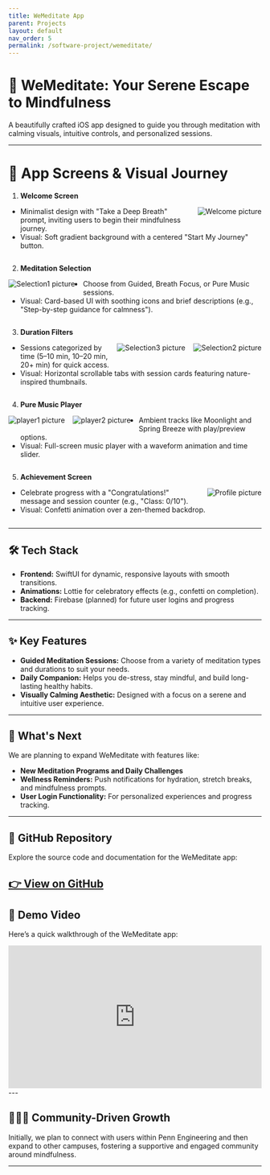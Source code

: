 ```yaml
---
title: WeMeditate App
parent: Projects
layout: default
nav_order: 5
permalink: /software-project/wemeditate/
---
```


# 📱 WeMeditate: Your Serene Escape to Mindfulness

A beautifully crafted iOS app designed to guide you through meditation with calming visuals, intuitive controls, and personalized sessions.

---
# 🌿 App Screens & Visual Journey

1. **Welcome Screen**

<img src="/serenaintech/assets/images/welcome.png" alt="Welcome picture" style="max-width: 200px; height: auto; float: right; margin: 0 0 1rem 1rem;" />

* Minimalist design with "Take a Deep Breath" prompt, inviting users to begin their mindfulness journey.
* Visual: Soft gradient background with a centered "Start My Journey" button.

<div style="clear: both;"></div>

2. **Meditation Selection**

<img src="/serenaintech/assets/images/selection1.png" alt="Selection1 picture" style="max-width: 200px; height: auto; float: left; margin: 0 1rem 1rem 0;" />

* Choose from Guided, Breath Focus, or Pure Music sessions.
* Visual: Card-based UI with soothing icons and brief descriptions (e.g., "Step-by-step guidance for calmness").

<div style="clear: both;"></div>

3. **Duration Filters**

<img src="/serenaintech/assets/images/selection2.png" alt="Selection2 picture" style="max-width: 200px; height: auto; float: right; margin: 0 0 1rem 1rem;" />
<img src="/serenaintech/assets/images/selection3.png" alt="Selection3 picture" style="max-width: 200px; height: auto; float: right; margin: 0 0 1rem 1rem;" />

* Sessions categorized by time (5–10 min, 10–20 min, 20+ min) for quick access.
* Visual: Horizontal scrollable tabs with session cards featuring nature-inspired thumbnails.

<div style="clear: both;"></div>

4. **Pure Music Player**

<img src="/serenaintech/assets/images/Player1.png" alt="player1 picture" style="max-width: 200px; height: auto; float: left; margin: 0 1rem 1rem 0;" />
<img src="/serenaintech/assets/images/Player2.png" alt="player2 picture" style="max-width: 200px; height: auto; float: left; margin: 0 1rem 1rem 0;" />

* Ambient tracks like Moonlight and Spring Breeze with play/preview options.
* Visual: Full-screen music player with a waveform animation and time slider.

<div style="clear: both;"></div>

5. **Achievement Screen**

<img src="/serenaintech/assets/images/achievement.png" alt="Profile picture" style="max-width: 200px; height: auto; float: right; margin: 0 0 1rem 1rem;" />

* Celebrate progress with a "Congratulations!" message and session counter (e.g., "Class: 0/10").
* Visual: Confetti animation over a zen-themed backdrop.

<div style="clear: both;"></div>

---

## 🛠️ Tech Stack

- **Frontend:** SwiftUI for dynamic, responsive layouts with smooth transitions.
- **Animations:** Lottie for celebratory effects (e.g., confetti on completion).
- **Backend:** Firebase (planned) for future user logins and progress tracking.

---

## ✨ Key Features

- **Guided Meditation Sessions:** Choose from a variety of meditation types and durations to suit your needs.
- **Daily Companion:** Helps you de-stress, stay mindful, and build long-lasting healthy habits.
- **Visually Calming Aesthetic:** Designed with a focus on a serene and intuitive user experience.

---

## 🚀 What's Next

We are planning to expand WeMeditate with features like:

- **New Meditation Programs and Daily Challenges**
- **Wellness Reminders:**  Push notifications for hydration, stretch breaks, and mindfulness prompts.
- **User Login Functionality:** For personalized experiences and progress tracking.

---
## 🔗 GitHub Repository

Explore the source code and documentation for the WeMeditate app:

[👉 View on GitHub](https://github.com/Aphrodite513/weMeditate)
---

## 🎥 Demo Video

Here’s a quick walkthrough of the WeMeditate app:

<div style="position:relative;padding-bottom:56.25%;height:0;overflow:hidden;">
  <iframe src="https://www.youtube.com/embed/kTgs8VgtaGw" 
          style="position:absolute;top:0;left:0;width:100%;height:100%;" 
          frameborder="0" 
          allow="accelerometer; autoplay; clipboard-write; encrypted-media; gyroscope; picture-in-picture" 
          allowfullscreen>
  </iframe>
</div>
---

## 🧑‍🤝‍🧑 Community-Driven Growth

Initially, we plan to connect with users within Penn Engineering and then expand to other campuses, fostering a supportive and engaged community around mindfulness.

---

